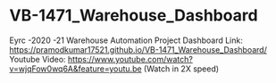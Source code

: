# VB-1471_Warehouse_Dashboard
Eyrc -2020 -21 Warehouse Automation Project Dashboard
Link: https://pramodkumar17521.github.io/VB-1471_Warehouse_Dashboard/
Youtube Video: https://www.youtube.com/watch?v=wjqFow0wq6A&feature=youtu.be (Watch in 2X speed)
